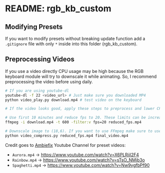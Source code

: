 # README: rgb_kb_custom



## Modifying Presets

If you want to modify presets without breaking update function add a `.gitignore` file with only `*` inside into this folder (rgb_kb_custom).



## Preprocessing Videos

If you use a video directly CPU usage may be high because the RGB keyboard module will try to downscale it while animating. So, I recommend preprocessing the video before using daily.

```bash
# If you are using youtube-dl
youtube-dl -f 22 <video_url> # Just make sure you downloaded MP4
python video_play.py download.mp4 # test video on the keyboard

# If the video looks good, apply these steps to preprocess and lower CPU usage while animating:

# Use first 10 minutes and reduce fps to 20. These limits can be increased or removed, but may increase CPU usage
ffmpeg -i download.mp4 -t 600 -filter:v fps=20 reduced_fps.mp4

# Downscale image to (18,6). If you want to use FFmpeg make sure to use an interpolation same to the OpenCV INTER_AREA interpolation
python video_compress.py reduced_fps.mp4 final_video.mp4 
```



Credit goes to [Ambiefix](https://www.youtube.com/channel/UCnwLT9GEwbzfjPusVKtxacA) Youtube Channel for preset videos:

- `Aurora.mp4` -> https://www.youtube.com/watch?v=X6PLRiil2F4
- `Rainbow.mp4` -> https://www.youtube.com/watch?v=sTsO_NMjb3o
- `Spaghetti.mp4` -> https://www.youtube.com/watch?v=Nw9vgfbPf90

